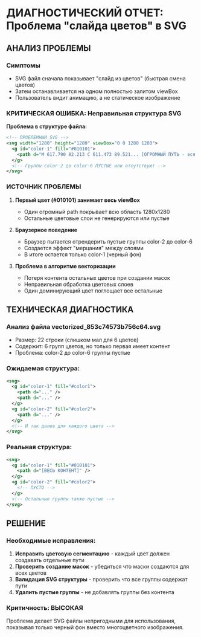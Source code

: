 # ДИАГНОСТИЧЕСКИЙ ОТЧЕТ: Проблема "слайда цветов" в SVG

## АНАЛИЗ ПРОБЛЕМЫ

### Симптомы
- SVG файл сначала показывает "слайд из цветов" (быстрая смена цветов)
- Затем останавливается на одном полностью залитом viewBox
- Пользователь видит анимацию, а не статическое изображение

### КРИТИЧЕСКАЯ ОШИБКА: Неправильная структура SVG

**Проблема в структуре файла:**
```xml
<!-- ПРОБЛЕМНЫЙ SVG -->
<svg width="1280" height="1280" viewBox="0 0 1280 1280">
  <g id="color-1" fill="#010101">
    <path d="M 617.790 82.213 C 611.473 89.521... [ОГРОМНЫЙ ПУТЬ - вся строка 5]" />
  </g>
  <!-- Группы color-2 до color-6 ПУСТЫЕ или отсутствуют -->
</svg>
```

### ИСТОЧНИК ПРОБЛЕМЫ

1. **Первый цвет (#010101) занимает весь viewBox**
   - Один огромный path покрывает всю область 1280x1280
   - Остальные цветовые слои не генерируются или пустые

2. **Браузерное поведение**
   - Браузер пытается отрендерить пустые группы color-2 до color-6
   - Создается эффект "мерцания" между слоями
   - В итоге остается только color-1 (черный фон)

3. **Проблема в алгоритме векторизации**
   - Потеря контента остальных цветов при создании масок
   - Неправильная обработка цветовых слоев
   - Один доминирующий цвет поглощает все остальные

## ТЕХНИЧЕСКАЯ ДИАГНОСТИКА

### Анализ файла vectorized_853c74573b756c64.svg
- Размер: 22 строки (слишком мал для 6 цветов)
- Содержит: 6 групп цветов, но только первая имеет контент
- Проблема: color-2 до color-6 группы пустые

### Ожидаемая структура:
```xml
<svg>
  <g id="color-1" fill="#color1">
    <path d="..." />
    <path d="..." />
  </g>
  <g id="color-2" fill="#color2">
    <path d="..." />
  </g>
  <!-- И так далее для каждого цвета -->
</svg>
```

### Реальная структура:
```xml
<svg>
  <g id="color-1" fill="#010101">
    <path d="[ВЕСЬ КОНТЕНТ]" />
  </g>
  <g id="color-2" fill="#color2">
    <!-- ПУСТО -->
  </g>
  <!-- Остальные группы также пустые -->
</svg>
```

## РЕШЕНИЕ

### Необходимые исправления:
1. **Исправить цветовую сегментацию** - каждый цвет должен создавать отдельные пути
2. **Проверить создание масок** - убедиться что маски создаются для всех цветов
3. **Валидация SVG структуры** - проверить что все группы содержат пути
4. **Удалить пустые группы** - не добавлять группы без контента

### Критичность: ВЫСОКАЯ
Проблема делает SVG файлы непригодными для использования, показывая только черный фон вместо многоцветного изображения.